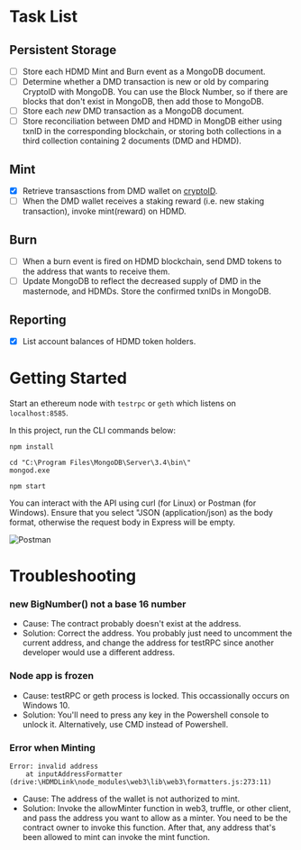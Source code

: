 # Task List

## Persistent Storage

- [ ] Store each HDMD Mint and Burn event as a MongoDB document.
- [ ] Determine whether a DMD transaction is new or old by comparing CryptoID with MongoDB. You can use the Block Number, so if there are blocks that don't exist in MongoDB, then add those to MongoDB.
- [ ] Store each *new* DMD transaction as a MongoDB document.
- [ ] Store reconciliation between DMD and HDMD in MongDB either using txnID in the corresponding blockchain, or storing both collections in a third collection containing 2 documents (DMD and HDMD).

## Mint

- [X] Retrieve transasctions from DMD wallet on [cryptoID](https://chainz.cryptoid.info/dmd/address.dws?dH4bKCoyNj9BzLuyU4JvhwvhYs7cnogDVb.htm).
- [ ] When the DMD wallet receives a staking reward (i.e. new staking transaction), invoke mint(reward) on HDMD.

## Burn

- [ ] When a burn event is fired on HDMD blockchain, send DMD tokens to the address that wants to receive them.
- [ ] Update MongoDB to reflect the decreased supply of DMD in the masternode, and HDMDs. Store the confirmed txnIDs in MongoDB.

## Reporting

- [x] List account balances of HDMD token holders.

# Getting Started

Start an ethereum node with ```testrpc``` or ```geth``` which listens on ```localhost:8585```.

In this project, run the CLI commands below:
```
npm install

cd "C:\Program Files\MongoDB\Server\3.4\bin\"
mongod.exe

npm start
```

You can interact with the API using curl (for Linux) or Postman (for Windows). Ensure that you select "JSON (application/json) as the body format, otherwise the request body in Express will be empty.

![Postman](https://i.imgur.com/pbCjsUK.png)

# Troubleshooting

### new BigNumber() not a base 16 number

* Cause: The contract probably doesn't exist at the address.
* Solution: Correct the address. You probably just need to uncomment the current address, and change the address for testRPC since another developer would use a different address.

### Node app is frozen

* Cause: testRPC or geth process is locked. This occassionally occurs on Windows 10.
* Solution: You'll need to press any key in the Powershell console to unlock it. Alternatively, use CMD instead of Powershell.

### Error when Minting

```
Error: invalid address
    at inputAddressFormatter (drive:\HDMDLink\node_modules\web3\lib\web3\formatters.js:273:11)
```
* Cause: The address of the wallet is not authorized to mint.
* Solution: Invoke the allowMinter function in web3, truffle, or other client, and pass the address you want to allow as a minter. You need to be the contract owner to invoke this function. After that, any address that's been allowed to mint can invoke the mint function.